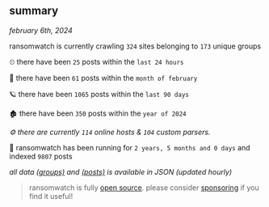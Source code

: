 
## summary
_february 6th, 2024_

ransomwatch is currently crawling `324` sites belonging to `173` unique groups

⏲ there have been `25` posts within the `last 24 hours`

🦈 there have been `61` posts within the `month of february`

🪐 there have been `1065` posts within the `last 90 days`

🏚 there have been `350` posts within the `year of 2024`

_⚙️ there are currently `114` online hosts & `104` custom parsers._

🦕 ransomwatch has been running for `2 years, 5 months and 0 days` and indexed `9807` posts

_all data  [(groups)](http://ransomwhat.telemetry.ltd/groups) and [(posts)](http://ransomwhat.telemetry.ltd/posts) is available in JSON (updated hourly)_

> ransomwatch is fully [open source](https://github.com/joshhighet/ransomwatch#ransomwatch--). please consider [sponsoring](https://github.com/sponsors/joshhighet) if you find it useful!
